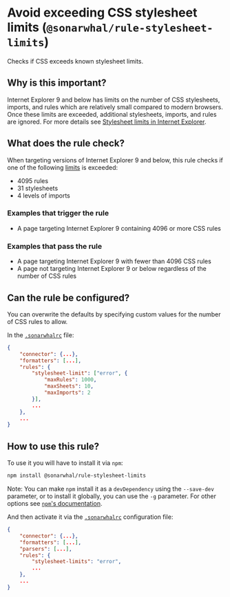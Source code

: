 # Avoid exceeding CSS stylesheet limits (`@sonarwhal/rule-stylesheet-limits`)

Checks if CSS exceeds known stylesheet limits.

## Why is this important?

Internet Explorer 9 and below has limits on the number of CSS stylesheets,
imports, and rules which are relatively small compared to modern browsers.
Once these limits are exceeded, additional stylesheets, imports, and rules
are ignored. For more details see
[Stylesheet limits in Internet Explorer][stylesheet limits].

## What does the rule check?

When targeting versions of Internet Explorer 9 and below, this rule checks if
one of the following [limits][stylesheet limits] is exceeded:

* 4095 rules
* 31 stylesheets
* 4 levels of imports

### Examples that **trigger** the rule

* A page targeting Internet Explorer 9 containing 4096 or more CSS rules

### Examples that **pass** the rule

* A page targeting Internet Explorer 9 with fewer than 4096 CSS rules
* A page not targeting Internet Explorer 9 or below regardless of the number
  of CSS rules

## Can the rule be configured?

You can overwrite the defaults by specifying custom values for the
number of CSS rules to allow.

In the [`.sonarwhalrc`][sonarwhalrc] file:

```json
{
    "connector": {...},
    "formatters": [...],
    "rules": {
        "stylesheet-limit": ["error", {
            "maxRules": 1000,
            "maxSheets": 10,
            "maxImports": 2
        }],
        ...
    },
    ...
}
```

## How to use this rule?

To use it you will have to install it via `npm`:

```bash
npm install @sonarwhal/rule-stylesheet-limits
```

Note: You can make `npm` install it as a `devDependency` using the `--save-dev`
parameter, or to install it globally, you can use the `-g` parameter. For
other options see
[`npm`'s documentation](https://docs.npmjs.com/cli/install).

And then activate it via the [`.sonarwhalrc`][sonarwhalrc]
configuration file:

```json
{
    "connector": {...},
    "formatters": [...],
    "parsers": [...],
    "rules": {
        "stylesheet-limits": "error",
        ...
    },
    ...
}
```

<!-- Link labels: -->

[sonarwhalrc]: https://sonarwhal.com/docs/user-guide/further-configuration/sonarwhalrc-formats/
[stylesheet limits]: https://blogs.msdn.microsoft.com/ieinternals/2011/05/14/stylesheet-limits-in-internet-explorer/
